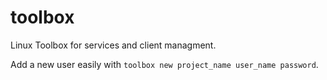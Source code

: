toolbox
=======

Linux Toolbox for services and client managment.

Add a new user easily with `toolbox new project_name user_name password`.